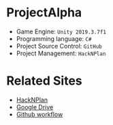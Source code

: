 # ProjectAlpha
- Game Engine: `Unity 2019.3.7f1`
- Programming language: `C#`
- Project Source Control: `GitHub`
- Project Management: `HackNPlan`

# Related Sites 
- [HackNPlan](https://app.hacknplan.com/p/117592/kanban?categoryId=0&boardId=305287)
- [Google Drive](https://drive.google.com/drive/folders/1oTQCZ6Nw042xRN5k68W_nSA-jS8qKp4-)
- [Github workflow](./Github_workflow.md)
